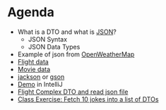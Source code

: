 # Agenda
- What is a DTO and what is [JSON](https://docs.google.com/presentation/d/1QqwaA0g1P-aDoGctvR6EMpAgR-zrmHD1hVChm-4gJx4/edit?usp=sharing)?
  - JSON Syntax
  - JSON Data Types
- Example of json from [OpenWeatherMap](https://openweathermap.org/api/one-call-3#current)
- [Flight data](https://docs.flightapi.io/multi-trip-api)
- [Movie data](https://developers.themoviedb.org/3/getting-started/introduction)
- [jackson](https://www.baeldung.com/jackson-object-mapper-tutorial) or [gson](https://google.github.io/gson/UserGuide.html#using-gson-with-maven)
- [Demo](https://github.com/HartmannDemoCode/webscraping/blob/main/src/main/java/dk/cphbusiness/webscraping/WeatherMap.java) in IntelliJ
- [Flight Complex DTO and read json file](https://github.com/HartmannDemoCode/webscraping/blob/main/src/main/java/dk/cphbusiness/webscraping/ReadFlightData.java)
- [Class Exercise: Fetch 10 jokes into a list of DTOs](https://icanhazdadjoke.com/api)

